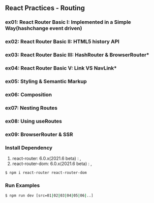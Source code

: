 ## React Practices - Routing

### ex01: React Router Basic I: Implemented in a Simple Way(hashchange event driven)
### ex02: React Router Basic II: HTML5 history API
### ex03: React Router Basic III: HashRouter &amp; BrowserRouter*
### ex04: React Router Basic V: Link VS NavLink*
### ex05: Styling &amp; Semantic Markup
### ex06: Composition
### ex07: Nesting Routes
### ex08: Using useRoutes
### ex09: BrowserRouter & SSR

### Install Dependency
1. react-router: 6.0.x(2021.6 beta)      : <Routes>, <Route>
2. react-router-dom: 6.0.x(2021.6 beta)  : <HashRouter>, <BrowserRouter>

```bash
$ npm i react-router react-router-dom
```

### Run Examples
```bash
$ npm run dev [src=01|02|03|04|05|06|..]
```

